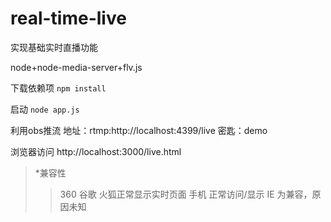 # real-time-live
实现基础实时直播功能

node+node-media-server+flv.js


下载依赖项
`npm install`

启动
`node app.js`

利用obs推流
地址：rtmp:http://localhost:4399/live
密匙：demo

浏览器访问
http://localhost:3000/live.html



>*兼容性
>  >360 谷歌 火狐正常显示实时页面
>  >手机 正常访问/显示
>  >IE 为兼容，原因未知

